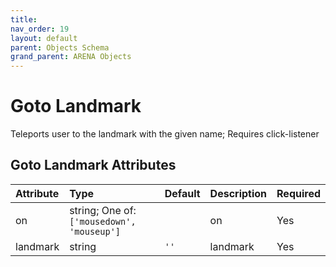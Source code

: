```yaml
---
title: 
nav_order: 19
layout: default
parent: Objects Schema
grand_parent: ARENA Objects
---
```



Goto Landmark
=============


Teleports user to the landmark with the given name; Requires click-listener

Goto Landmark Attributes
-------------------------

|Attribute|Type|Default|Description|Required|
| :--- | :--- | :--- | :--- | :--- |
|on|string; One of: ```['mousedown', 'mouseup']```||on|Yes|
|landmark|string|```''```|landmark|Yes|
